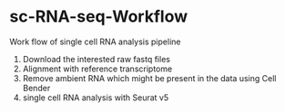 # sc-RNA-seq-Workflow
Work flow of single cell RNA analysis pipeline

1. Download the interested raw fastq files
2. Alignment with reference transcriptome
3. Remove ambient RNA which might be present in the data using Cell Bender
4. single cell RNA analysis with Seurat v5
